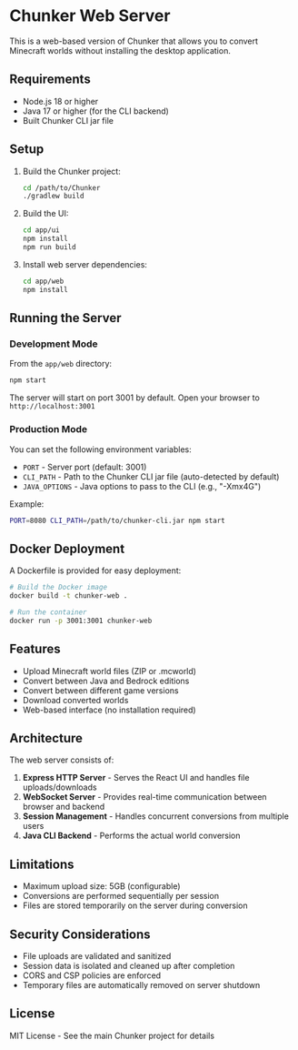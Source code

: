 # Chunker Web Server

This is a web-based version of Chunker that allows you to convert Minecraft worlds without installing the desktop application.

## Requirements

- Node.js 18 or higher
- Java 17 or higher (for the CLI backend)
- Built Chunker CLI jar file

## Setup

1. Build the Chunker project:
   ```bash
   cd /path/to/Chunker
   ./gradlew build
   ```

2. Build the UI:
   ```bash
   cd app/ui
   npm install
   npm run build
   ```

3. Install web server dependencies:
   ```bash
   cd app/web
   npm install
   ```

## Running the Server

### Development Mode

From the `app/web` directory:

```bash
npm start
```

The server will start on port 3001 by default. Open your browser to `http://localhost:3001`

### Production Mode

You can set the following environment variables:

- `PORT` - Server port (default: 3001)
- `CLI_PATH` - Path to the Chunker CLI jar file (auto-detected by default)
- `JAVA_OPTIONS` - Java options to pass to the CLI (e.g., "-Xmx4G")

Example:

```bash
PORT=8080 CLI_PATH=/path/to/chunker-cli.jar npm start
```

## Docker Deployment

A Dockerfile is provided for easy deployment:

```bash
# Build the Docker image
docker build -t chunker-web .

# Run the container
docker run -p 3001:3001 chunker-web
```

## Features

- Upload Minecraft world files (ZIP or .mcworld)
- Convert between Java and Bedrock editions
- Convert between different game versions
- Download converted worlds
- Web-based interface (no installation required)

## Architecture

The web server consists of:

1. **Express HTTP Server** - Serves the React UI and handles file uploads/downloads
2. **WebSocket Server** - Provides real-time communication between browser and backend
3. **Session Management** - Handles concurrent conversions from multiple users
4. **Java CLI Backend** - Performs the actual world conversion

## Limitations

- Maximum upload size: 5GB (configurable)
- Conversions are performed sequentially per session
- Files are stored temporarily on the server during conversion

## Security Considerations

- File uploads are validated and sanitized
- Session data is isolated and cleaned up after completion
- CORS and CSP policies are enforced
- Temporary files are automatically removed on server shutdown

## License

MIT License - See the main Chunker project for details
